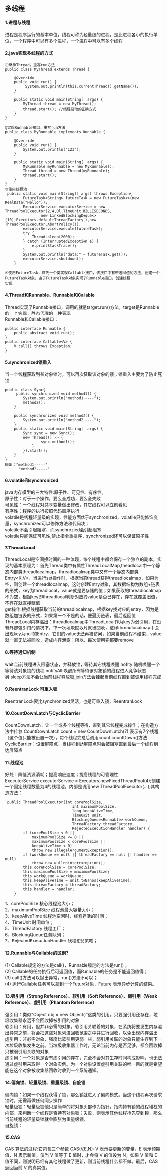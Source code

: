 多线程
----
#### 1.进程与线程<br>
进程是程序运行的基本单位，线程可称为轻量级的进程，是比进程各小的执行单位，一个程序中可以有多个进程，一个进程中可以有多个线程<br>
#### 2.java实现多线程的方式<br>
```
①继承Thread，重写run方法
public class MyThread extends Thread {

    @Override
    public void run() {
         System.out.println(this.currentThread().getName());
    }

    public static void main(String[] args) {
        MyThread thread = new MyThread();
        thread.start(); //线程启动的正确方式
    }
}

@实现Runnable接口，重写run方法
public class MyRunnable implements Runnable {

    @Override
    public void run() {
        System.out.println("123");
    }

    public static void main(String[] args) {
        MyRunnable myRunnable = new MyRunnable();
        Thread thread = new Thread(myRunnable);
        thread.start();
    }
}
③使用线程池
 public static void main(String[] args) throws Exception{
        FutureTask<String> futureTask = new FutureTask<>(new RealData("Hello"));
        ExecutorService executorService = new ThreadPoolExecutor(2,4,0l,TimeUnit.MILLISECONDS,
                new LinkedBlockingDeque<>(10),Executors.defaultThreadFactory(),new ThreadPoolExecutor.AbortPolicy());
        executorService.execute(futureTask);
        try {
            Thread.sleep(2000);
        } catch (InterruptedException e) {
            e.printStackTrace();
        }
        System.out.println("data:" + futureTask.get());
        executorService.shutdown();
    }

④使用FutureTask，首先一个类实现Callable接口，该接口中有带返回值的方法，创建一个FutureTask对象，由于FutureTask对象实现了Runnable接口，创建线程
实现
```
#### 4.Thread和Runnable、Runnable和Callable<br>
Thread实现了Runnable接口，调用的就是target.run()方法，target是Runnable的一个实现，静态代理的一种表现<br>
Runnable和Callable接口：
```
public interface Runnable {
    public abstract void run();
}
public interface Callable<V> {
    V call() throws Exception;
}
```
#### 5.synchronized锁重入<br>
当一个线程获取到某对象锁时，可以再次获取该对象的锁；锁重入主要为了防止死锁
```
public class Sync{
     public synchronized void method1() {
        System.out.println("method1-----");
        method2();
    }

    public synchronized void method2() {
        System.out.println("method2-----");
    }
    public static void main(String[] args) {
        Sync sync = new Sync();
        new Thread(() -> {
                sync.method1();
            }
        }).start();
    }
}
输出："method1-----"
      "method2-----"
```
#### 6.volatile和synchronized<br>
java内存模型的三大特性:原子性、可见性、有序性。<br>
原子性：对于一个操作，要么全成功，要么全失败<br>
可见性：一个线程对共享变量做出修改，其它线程可以立刻看见<br>
有序性：程序的执行按照代码顺序执行<br>
volatile是线程轻量级的实现，性能方面优于synchronized，volatile只能修饰变量，synchronized可以修饰方法和代码块；<br>
volatile不会引起阻塞，而synchrozied会引起阻塞<br>
volatile只能保证可见性,禁止指令重排序，synchronized还可以保证原子性<br>
#### 7.ThreadLocal<br>
ThreadLocal是空间换时间的一种体现，每个线程中都会保存一个独立的副本，实现的基本原理为：首先Thread类中有属性ThreadLocalMap,theadlocal中一个静态内部类threadlocalmap，threadlocalmap类中又有一个静态内部类Entry<K,V>，当进行set操作时，根据当前thread获得threadlocalmap，如果为空，则创建一个threadlocalmap，这时创建Entry对象，其数据结构为数组+链表的形式，key为threadlocal，value就是要存储的值；如果获取的threadlocalmap不为空，根据key即threadlocal判断对应的value是否已存在，存在就覆盖旧值，不存在就直接赋值<br>
get操作:根据线程获取当前的threadlocalmap，根据key找对应的entry，因为是数组加链表的形式，如果第一个不是的话，便遍历链表，最后返回值<br>
ThreadLocal内存溢出：threadlocalmap中ThreadLocal作为key为弱引用，在没有外部强引用的情况下，下一次垃圾回收时就被回收，这样threadlocalmap中会出现key为null的Entry，它们的value无法再被访问，如果当前线程不结束，value就一直无法被回收，造成内存泄露；所以，每次使用完都要remove<br>
#### 8.等待通知机制<br>
wait:当前线程进入阻塞状态，并释放锁，等待其它线程唤醒
nofity:随机唤醒一个等待该对象锁的线程
notifyAll:唤醒所有等待该对象锁的线程进入竞争状态<br>
另:sleep方法不会让当前线程释放锁;join方法会挂起当前线程直到被调用线程完成<br>
#### 9.ReentranLock 可重入锁<br>
ReentranLock要比synchronized灵活，也是可重入锁，ReentranLock<br>
#### 10.CountDownLatch与CyclicBarrier
CountDownLatch：让一个或多个线程等待，直到其它线程完成操作；在构造方法中传参 CountDownLatch count = new CountDownLatch(7),表示有7个线程（这个值只能被设置一次），每个线程完成后调用count.countDown()方法<br>
CyclicBarrier：设置屏障点，当线程到达屏障点时会被阻塞直到最后一个线程到达屏障点<br>
#### 11.线程池<br>
好处：降低资源消耗；提高响应速度；提高线程的可管理性<br>
ExecutorService executorService = Executors.newFixedThreadPool(4);创建一个固定线程数量为4的线程池，内部是调用new ThreadPoolExecutor(...);其构造方法：
```
 public ThreadPoolExecutor(int corePoolSize,
                              int maximumPoolSize,
                              long keepAliveTime,
                              TimeUnit unit,
                              BlockingQueue<Runnable> workQueue,
                              ThreadFactory threadFactory,
                              RejectedExecutionHandler handler) {
        if (corePoolSize < 0 ||
            maximumPoolSize <= 0 ||
            maximumPoolSize < corePoolSize ||
            keepAliveTime < 0)
            throw new IllegalArgumentException();
        if (workQueue == null || threadFactory == null || handler == null)
            throw new NullPointerException();
        this.corePoolSize = corePoolSize;
        this.maximumPoolSize = maximumPoolSize;
        this.workQueue = workQueue;
        this.keepAliveTime = unit.toNanos(keepAliveTime);
        this.threadFactory = threadFactory;
        this.handler = handler;
    }
```
1、corePoolSize 核心线程池大小；<br>
2、maximumPoolSize 线程池最大容量大小；<br>
3、keepAliveTime 线程池空闲时，线程存活的时间；<br>
4、TimeUnit 时间单位；<br>
5、ThreadFactory 线程工厂；<br>
6、BlockingQueue任务队列；<br>
7、RejectedExecutionHandler 线程拒绝策略；<br>
#### 12.Runnable与Callable的区别?<br>
(1) Callable规定的方法是call()，Runnable规定的方法是run()；<br>
(2) Callable的任务执行后可返回值，而Runnable的任务是不能返回值得； <br>
(3) call()方法可以抛出异常，run()方法不可以；<br>
(4) 运行Callable任务可以拿到一个Future对象，Future 表示异步计算的结果。<br>
#### 13.强引用（Strong Reference）、软引用（Soft Reference）、弱引用（Weak Reference）、虚引用（Phantom Reference）<br>
强引用：类似“Object obj = new Object()”这类的引用，只要强引用还存在，垃圾收集器永远不会回收掉被引用的对象<br>
软引用：有用，但并非必需的对象。软引用关联着的对象，在系统将要发生内存溢出异常之前，将会把这些对象列进回收范围之中并进行回收，以免出现内存溢出<br>
虚引用：非必需对象，强度比软引用更弱一些，弱引用关联的对象只能生存到下一次垃圾收集发生之前。当垃圾收集器工作时，无论当前内存是否足够，都会回收掉只被弱引用关联的对象<br>
虚引用：一个对象是否有虚引用的存在，完全不会对其生存时间构成影响，也无法通过虚引用来取得一个对象实例。为一个对象设置虚引用关联的唯一目的就是希望能在这个对象被收集器回收时收到一个系统通知。<br>
#### 14.偏向锁、轻量级锁、重量级锁、自旋锁<br>
偏向锁：如果一个线程获得了锁，那么锁就进入了偏向模式。当这个线程再次请求锁时，无需再做任何同步操作<br>
轻量级锁：轻量级锁他只是简单的将对象头部作为指针，指向持有锁的线程堆栈的内部，来判断一个线程是否持有对象锁；失败，则表示其他线程抢先夺到锁，那么当前线程的轻量级锁就会膨胀为重量级锁。<br>
自旋锁：<br>
#### 15.CAS<br>
CAS 算法的过程:它包含三个参数 CAS(V,E,N): V 表示要更新的变量，E 表示预期值，N 表示新值。仅当 V 值等于 E 值时，才会将 V 的值设为 N，如果 V 值和 E 值不同，则说明已经有其他线程做了更新，则当前线程什么都不做。最后，CAS 返回当前 V 的真实值。














